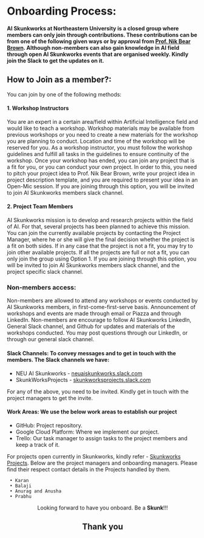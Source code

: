 # Onboarding Process:

#### AI Skunkworks at Northeastern University is a closed group where members can only join through contributions. These contributions can be from one of the following given ways or by approval from <a href="https://github.com/nikbearbrown/">Prof. Nik Bear Brown</a>. Although non-members can also gain knowledge in AI field through open AI Skunkworks events that are organised weekly. Kindly join the Slack to get the updates on it.

## How to Join as a member?:
You can join by one of the following methods:

#### 1. Workshop Instructors
You are an expert in a certain area/field within Artificial Intelligence field and would like to teach a workshop. Workshop materials may be available from previous workshops or you need to create a new materials for the workshop you are planning to conduct. Location and time of the workshop will be reserved for you. As a workshop instructor, you must follow the workshop guidelines and fulfill all tasks in the guidelines to ensure continuity of the workshop. Once your workshop has ended, you can join any project that is a fit for you, or you can conduct your own project. In order to this, you need to pitch your project idea to Prof. Nik Bear Brown, write your project idea in project description template, and you are required to present your idea in an Open-Mic session. If you are joining through this option, you will be invited to join AI Skunkworks members slack channel.

#### 2. Project Team Members
AI Skunkworks mission is to develop and research projects within the field of AI. For that, several projects has been planned to achieve this mission. You can join the currently available projects by contacting the Project Manager, where he or she will give the final decision whether the project is a fit on both sides. If in any case that the project is not a fit, you may try to join other available projects. If all the projects are full or not a fit, you can only join the group using Option 1. If you are joining through this option, you will be invited to join AI Skunkworks members slack channel, and the project specific slack channel.

### Non-members access:
Non-members are allowed to attend any workshops or events conducted by AI Skunkworks members, in first-come-first-serve basis. Announcement of workshops and events are made through email or Piazza and through LinkedIn. Non-members are encourage to follow AI Skunkworks LinkedIn, General Slack channel, and Github for updates and materials of the workshops conducted. You may post questions through our LinkedIn, or through our general slack channel. 

#### Slack Channels: To convey messages and to get in touch with the members. The Slack channels we have:
- NEU AI Skunkworks - <a href="neuaiskunkworks.slack.com">neuaiskunkworks.slack.com</a>
- SkunkWorksProjects - <a href="skunkworksprojects.slack.com">skunkworksprojects.slack.com</a>
    
For any of the above, you need to be invited. Kindly get in touch with the project managers to get the invite.
    
#### Work Areas: We use the below work areas to establish our project
- GitHub: Project repository.
- Google Cloud Platform: Where we implement our project.
- Trello: Our task manager to assign tasks to the project members and keep a track of it.
    
For projects open currently in Skunkworks, kindly refer - <a href="https://github.com/skunkworksneu/Projects">Skunkworks Projects</a>. Below are the project managers and onboarding managers. Please find their respect contact details in the Projects handled by them.
        
     • Karan
     • Balaji
     • Anurag and Anusha
     • Prabhu

<center>
    Looking forward to have you onboard. Be a <b>Skunk</b>!!!
</center>

## <center>Thank you</center>
